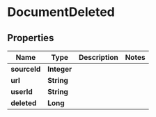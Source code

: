 

# DocumentDeleted


## Properties

| Name | Type | Description | Notes |
|------------ | ------------- | ------------- | -------------|
|**sourceId** | **Integer** |  |  |
|**url** | **String** |  |  |
|**userId** | **String** |  |  |
|**deleted** | **Long** |  |  |



